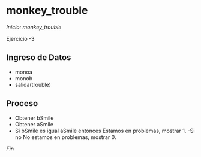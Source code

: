 # monkey_trouble

*Inicio: monkey_trouble*

Ejercicio -3

## Ingreso de Datos
- monoa
- monob
- salida(trouble)

## Proceso
- Obtener bSmile
- Obtener aSmile
- Si bSmile es igual aSmile entonces
    Estamos en problemas, mostrar 1.
-Si no 
    No estamos en problemas, mostrar 0.

*Fin* 